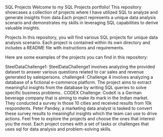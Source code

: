 SQL Projects
Welcome to my SQL Projects portfolio! This repository showcases a collection of projects where I have utilized SQL to analyze and generate insights from data.Each project represents a unique data analysis scenario and demonstrates my skills in leveraging SQL capabilities to derive valuable insights.

Projects
In this repository, you will find various SQL projects for unique data analysis scenario. Each project is contained within its own directory and includes a README file with instructions and requirements.

Here are some examples of the projects you can find in this repository:

SteelDataChallenge1: SteelDataChallenge1 involves analyzing the provided dataset to answer various questions related to car sales and revenue generated by salespersons.
challenge4: Challenge 4 involves analyzing a database of a fictional e-commerce platform. The project aims to extract meaningful insights from the database by writing SQL queries to solve specific business problems..
CODEX Challenge: CodeX is a German beverage company that is aiming to make its mark in the Indian market. They conducted a survey in those 10 cities and received results from 10k respondents. Peter Pandey, a marketing data analyst is tasked to convert these survey results to meaningful insights which the team can use to drive actions.
Feel free to explore the projects and choose the ones that interest you the most. Each project comes with a set of tasks or challenges that uses sql for data analysis and problem-solving skills.
